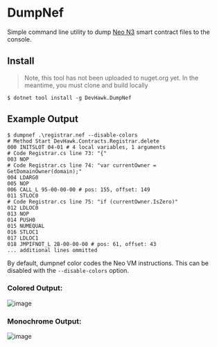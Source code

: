 # DumpNef

Simple command line utility to dump [Neo N3](https://neo.org/blog/details/4225?language=en) smart contract files to the console. 

## Install

> Note, this tool has not been uploaded to nuget.org yet. In the meantime, you must clone and build locally

``` shell
$ dotnet tool install -g DevHawk.DumpNef
```

## Example Output

```
$ dumpnef .\registrar.nef --disable-colors
# Method Start DevHawk.Contracts.Registrar.delete
000 INITSLOT 04-01 # 4 local variables, 1 arguments
# Code Registrar.cs line 73: "{"
003 NOP
# Code Registrar.cs line 74: "var currentOwner = GetDomainOwner(domain);"
004 LDARG0
005 NOP
006 CALL_L 95-00-00-00 # pos: 155, offset: 149
011 STLOC0
# Code Registrar.cs line 75: "if (currentOwner.IsZero)"
012 LDLOC0
013 NOP
014 PUSH0
015 NUMEQUAL
016 STLOC1
017 LDLOC1
018 JMPIFNOT_L 2B-00-00-00 # pos: 61, offset: 43
... additional lines ommitted
```

By default, dumpnef color codes the Neo VM instructions. This can be disabled with the `--disable-colors` option.

### Colored Output:
![image](https://user-images.githubusercontent.com/8965/115155419-c9d73580-a034-11eb-8b10-5acc5c3ba24b.png)


### Monochrome Output:
![image](https://user-images.githubusercontent.com/8965/115155470-f12e0280-a034-11eb-88f0-973eaf2c690f.png)


